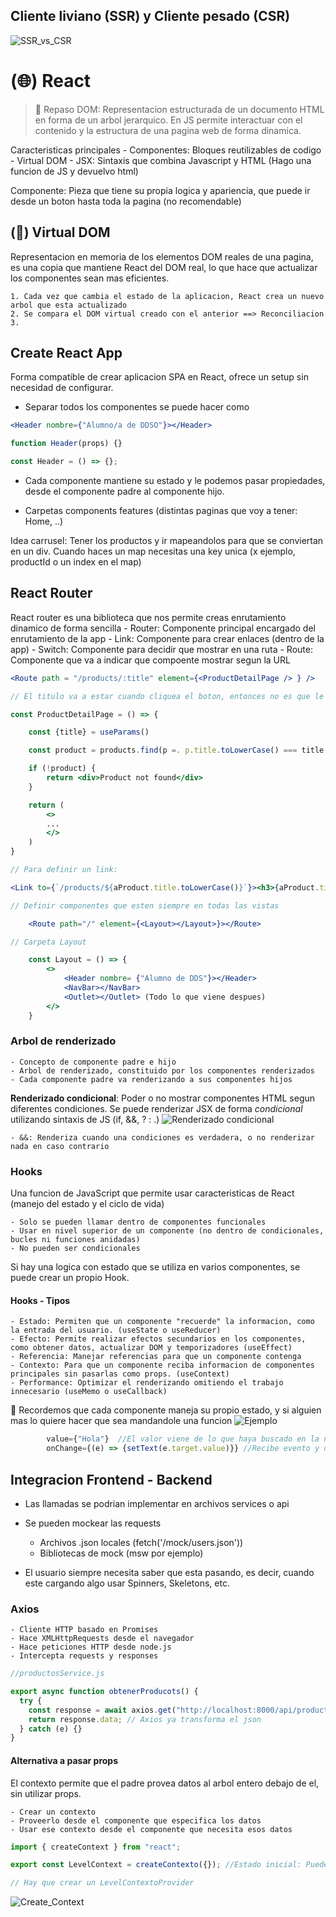 ## Cliente liviano (SSR) y Cliente pesado (CSR)

![SSR_vs_CSR](image-5.png)

# (🌐) React

> 💭 Repaso DOM: Representacion estructurada de un documento HTML en forma de un arbol jerarquico. En JS permite interactuar con el contenido y la estructura de una pagina web de forma dinamica.

Caracteristicas principales - Componentes: Bloques reutilizables de codigo - Virtual DOM - JSX: Sintaxis que combina Javascript y HTML (Hago una funcion de JS y devuelvo html)

Componente: Pieza que tiene su propia logica y apariencia, que puede ir desde un boton hasta toda la pagina (no recomendable)

## (📠) Virtual DOM

Representacion en memoria de los elementos DOM reales de una pagina, es una copia que mantiene React del DOM real, lo que hace que actualizar los componentes sean mas eficientes.

    1. Cada vez que cambia el estado de la aplicacion, React crea un nuevo arbol que esta actualizado
    2. Se compara el DOM virtual creado con el anterior ==> Reconciliacion
    3.

## Create React App

Forma compatible de crear aplicacion SPA en React, ofrece un setup sin necesidad de configurar.

- Separar todos los componentes se puede hacer como

```jsx
<Header nombre={"Alumno/a de DDSO"}></Header>
```

```javascript
function Header(props) {}

const Header = () => {};
```

- Cada componente mantiene su estado y le podemos pasar propiedades, desde el componente padre al componente hijo.

- Carpetas
  components
  features (distintas paginas que voy a tener: Home, ..)

Idea carrusel: Tener los productos y ir mapeandolos para que se conviertan en un div. Cuando haces un map necesitas una key unica (x ejemplo, productId o un index en el map)

## React Router

React router es una biblioteca que nos permite creas enrutamiento dinamico de forma sencilla - Router: Componente principal encargado del enrutamiento de la app - Link: Componente para crear enlaces (dentro de la app) - Switch: Componente para decidir que mostrar en una ruta - Route: Componente que va a indicar que compoente mostrar segun la URL

```jsx
<Route path = "/products/:title" element={<ProductDetailPage /> } />

// El titulo va a estar cuando cliquea el boton, entonces no es que le pasas el titulo sino que un "contexto"

const ProductDetailPage = () => {

    const {title} = useParams()

    const product = products.find(p =. p.title.toLowerCase() === title.toLowerCase())

    if (!product) {
        return <div>Product not found</div>
    }

    return (
        <>
        ...
        </>
    )
}

// Para definir un link:

<Link to={`/products/${aProduct.title.toLowerCase()}`}><h3>{aProduct.title}</h3></Link>

// Definir componentes que esten siempre en todas las vistas

    <Route path="/" element={<Layout></Layout>}></Route>

// Carpeta Layout

    const Layout = () => {
        <>
            <Header nombre= {"Alumno de DDS"}></Header>
            <NavBar></NavBar>
            <Outlet></Outlet> (Todo lo que viene despues)
        </>
    }

```

### Arbol de renderizado

    - Concepto de componente padre e hijo
    - Arbol de renderizado, constituido por los componentes renderizados
    - Cada componente padre va renderizando a sus componentes hijos

**Renderizado condicional**: Poder o no mostrar componentes HTML segun diferentes condiciones. Se puede renderizar JSX de forma _condicional_ utilizando sintaxis de JS (if, &&, ? : .)
![Renderizado condicional](image-6.png)

    - &&: Renderiza cuando una condiciones es verdadera, o no renderizar nada en caso contrario

### Hooks

Una funcion de JavaScript que permite usar caracteristicas de React (manejo del estado y el ciclo de vida)

    - Solo se pueden llamar dentro de componentes funcionales
    - Usar en nivel superior de un componente (no dentro de condicionales, bucles ni funciones anidadas)
    - No pueden ser condicionales

Si hay una logica con estado que se utiliza en varios componentes, se puede crear un propio Hook.

#### Hooks - Tipos

    - Estado: Permiten que un componente "recuerde" la informacion, como la entrada del usuario. (useState o useReducer)
    - Efecto: Permite realizar efectos secundarios en los componentes, como obtener datos, actualizar DOM y temporizadores (useEffect)
    - Referencia: Manejar referencias para que un componente contenga
    - Contexto: Para que un componente reciba informacion de componentes principales sin pasarlas como props. (useContext)
    - Performance: Optimizar el renderizando omitiendo el trabajo innecesario (useMemo o useCallback)

🚨 Recordemos que cada componente maneja su propio estado, y si alguien mas lo quiere hacer que sea mandandole una funcion
![Ejemplo](image-7.png)

```jsx
        value={"Hola"}  //El valor viene de lo que haya buscado en la navbar
        onChange={(e) => {setText(e.target.value)}} //Recibe evento y definis que tenes que hacer
```

## Integracion Frontend - Backend

- Las llamadas se podrian implementar en archivos services o api

- Se pueden mockear las requests

  - Archivos .json locales (fetch('/mock/users.json'))
  - Bibliotecas de mock (msw por ejemplo)

- El usuario siempre necesita saber que esta pasando, es decir, cuando este cargando algo usar Spinners, Skeletons, etc.

### Axios

    - Cliente HTTP basado en Promises
    - Hace XMLHttpRequests desde el navegador
    - Hace peticiones HTTP desde node.js
    - Intercepta requests y responses

```jsx
//productosService.js

export async function obtenerProducots() {
  try {
    const response = await axios.get("http://localhost:8000/api/productos");
    return response.data; // Axios ya transforma el json
  } catch (e) {}
}
```

#### Alternativa a pasar props

El contexto permite que el padre provea datos al arbol entero debajo de el, sin utilizar props.

    - Crear un contexto
    - Proveerlo desde el componente que especifica los datos
    - Usar ese contexto desde el componente que necesita esos datos

```jsx
import { createContext } from "react";

export const LevelContext = createContexto({}); //Estado inicial: Puede tener variables de estado o funciones

// Hay que crear un LevelContextoProvider
```

![Create_Context](image-8.png)
